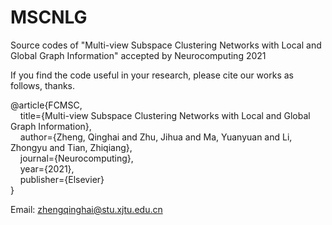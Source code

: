 # MSCNLG
Source codes of "Multi-view Subspace Clustering Networks with Local and Global Graph Information" accepted by Neurocomputing 2021

If you find the code useful in your research, please cite our works as follows, thanks.

@article\{FCMSC,<br/>
      &nbsp;&nbsp;&nbsp;&nbsp;title=\{Multi-view Subspace Clustering Networks with Local and Global Graph Information\},<br/>
      &nbsp;&nbsp;&nbsp;&nbsp;author=\{Zheng, Qinghai and Zhu, Jihua and Ma, Yuanyuan and Li, Zhongyu and Tian, Zhiqiang\},<br/>
      &nbsp;&nbsp;&nbsp;&nbsp;journal=\{Neurocomputing\},<br/>
      &nbsp;&nbsp;&nbsp;&nbsp;year=\{2021\},<br/>
      &nbsp;&nbsp;&nbsp;&nbsp;publisher=\{Elsevier\}<br/>
\}<br/>

Email: zhengqinghai@stu.xjtu.edu.cn

